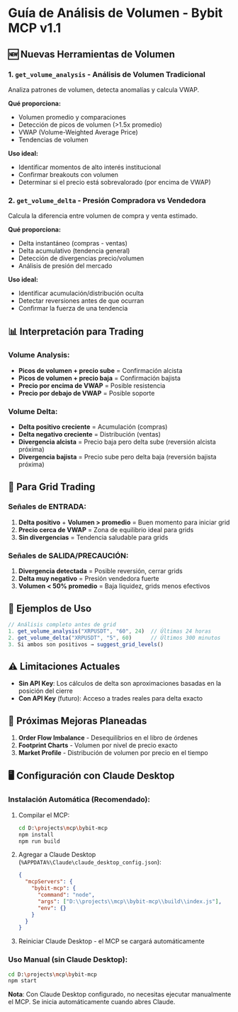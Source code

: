 # Guía de Análisis de Volumen - Bybit MCP v1.1

## 🆕 Nuevas Herramientas de Volumen

### 1. `get_volume_analysis` - Análisis de Volumen Tradicional
Analiza patrones de volumen, detecta anomalías y calcula VWAP.

**Qué proporciona:**
- Volumen promedio y comparaciones
- Detección de picos de volumen (>1.5x promedio)
- VWAP (Volume-Weighted Average Price)
- Tendencias de volumen

**Uso ideal:**
- Identificar momentos de alto interés institucional
- Confirmar breakouts con volumen
- Determinar si el precio está sobrevalorado (por encima de VWAP)

### 2. `get_volume_delta` - Presión Compradora vs Vendedora
Calcula la diferencia entre volumen de compra y venta estimado.

**Qué proporciona:**
- Delta instantáneo (compras - ventas)
- Delta acumulativo (tendencia general)
- Detección de divergencias precio/volumen
- Análisis de presión del mercado

**Uso ideal:**
- Identificar acumulación/distribución oculta
- Detectar reversiones antes de que ocurran
- Confirmar la fuerza de una tendencia

## 📊 Interpretación para Trading

### Volume Analysis:
- **Picos de volumen + precio sube** = Confirmación alcista
- **Picos de volumen + precio baja** = Confirmación bajista
- **Precio por encima de VWAP** = Posible resistencia
- **Precio por debajo de VWAP** = Posible soporte

### Volume Delta:
- **Delta positivo creciente** = Acumulación (compras)
- **Delta negativo creciente** = Distribución (ventas)
- **Divergencia alcista** = Precio baja pero delta sube (reversión alcista próxima)
- **Divergencia bajista** = Precio sube pero delta baja (reversión bajista próxima)

## 🎯 Para Grid Trading

### Señales de ENTRADA:
1. **Delta positivo** + **Volumen > promedio** = Buen momento para iniciar grid
2. **Precio cerca de VWAP** = Zona de equilibrio ideal para grids
3. **Sin divergencias** = Tendencia saludable para grids

### Señales de SALIDA/PRECAUCIÓN:
1. **Divergencia detectada** = Posible reversión, cerrar grids
2. **Delta muy negativo** = Presión vendedora fuerte
3. **Volumen < 50% promedio** = Baja liquidez, grids menos efectivos

## 🔧 Ejemplos de Uso

```javascript
// Análisis completo antes de grid
1. get_volume_analysis("XRPUSDT", "60", 24)  // Últimas 24 horas
2. get_volume_delta("XRPUSDT", "5", 60)      // Últimos 300 minutos
3. Si ambos son positivos → suggest_grid_levels()
```

## ⚠️ Limitaciones Actuales

- **Sin API Key**: Los cálculos de delta son aproximaciones basadas en la posición del cierre
- **Con API Key** (futuro): Acceso a trades reales para delta exacto

## 🚀 Próximas Mejoras Planeadas

1. **Order Flow Imbalance** - Desequilibrios en el libro de órdenes
2. **Footprint Charts** - Volumen por nivel de precio exacto
3. **Market Profile** - Distribución de volumen por precio en el tiempo

## 🖥️ Configuración con Claude Desktop

### Instalación Automática (Recomendado):
1. Compilar el MCP:
   ```bash
   cd D:\projects\mcp\bybit-mcp
   npm install
   npm run build
   ```

2. Agregar a Claude Desktop (`%APPDATA%\Claude\claude_desktop_config.json`):
   ```json
   {
     "mcpServers": {
       "bybit-mcp": {
         "command": "node",
         "args": ["D:\\projects\\mcp\\bybit-mcp\\build\\index.js"],
         "env": {}
       }
     }
   }
   ```

3. Reiniciar Claude Desktop - el MCP se cargará automáticamente

### Uso Manual (sin Claude Desktop):
```bash
cd D:\projects\mcp\bybit-mcp
npm start
```

**Nota**: Con Claude Desktop configurado, no necesitas ejecutar manualmente el MCP. Se inicia automáticamente cuando abres Claude.
